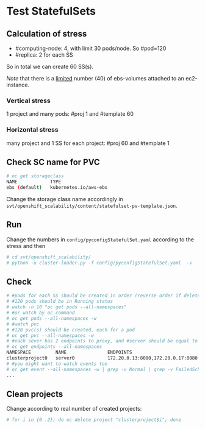 # Test StatefulSets


## Calculation of stress

* #computing-node: 4, with limit 30 pods/node. So #pod=120
* #replica: 2 for each SS

So in total we can create 60 SS(s).

_Note_ that there is a [limited](http://docs.aws.amazon.com/AWSEC2/latest/UserGuide/volume_limits.html#linux-specific-volume-limits) number (40) of ebs-volumes attached to an ec2-instance.

### Vertical stress
1 project and many pods: #proj 1 and #template 60

### Horizontal stress
many project and 1 SS for each project: #proj 60 and #template 1

## Check SC name for PVC

```sh
# oc get storageclass 
NAME            TYPE
ebs (default)   kubernetes.io/aws-ebs 
```

Change the storage class name accordingly in <code>svt/openshift_scalability/content/statefulset-pv-template.json</code>.

## Run
Change the numbers in <code>config/pyconfigStatefulSet.yaml</code> according to the stress and then

```sh
# cd svt/openshift_scalability/
# python -u cluster-loader.py -f config/pyconfigStatefulSet.yaml  -v
```

## Check

```sh
# #pods for each SS should be created in order (reverse order if delete)
# #120 pods should be in Running status
# watch -n 10 "oc get pods --all-namespaces"
# #or watch by oc command
# oc get pods --all-namespaces -w
# #watch pvc
# #120 pvc(s) should be created, each for a pod
# oc get pvc --all-namespaces -w
# #each sever has 2 endpoints to proxy, and #server should be equal to #SS
# oc get endpoints --all-namespaces
NAMESPACE         NAME               ENDPOINTS                                                  AGE
clusterproject0   server0            172.20.0.13:8080,172.20.0.17:8080                          38m
# #you might want to watch events too
# oc get event --all-namespaces -w | grep -v Normal | grep -v FailedScheduling
...
```

## Clean projects
Change according to real number of created projects:

```sh
# for i in {0..2}; do oc delete project "clusterproject$i"; done
```
